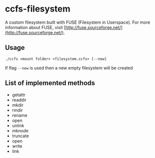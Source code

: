 ccfs-filesystem
===============

A custom filesystem built with FUSE (Filesystem in Userspace). For more information about FUSE, visit [http://fuse.sourceforge.net/](http://fuse.sourceforge.net/).

Usage
-----

	./ccfs <mount folder> <filesystem.ccfs> [--new]

If flag `--new` is used then a new empty filesystem will be created

List of implemented methods
---------------------------
- getattr
- readdir
- mkdir
- rmdir
- rename
- open
- unlink
- mknode
- truncate
- open
- write
- link
